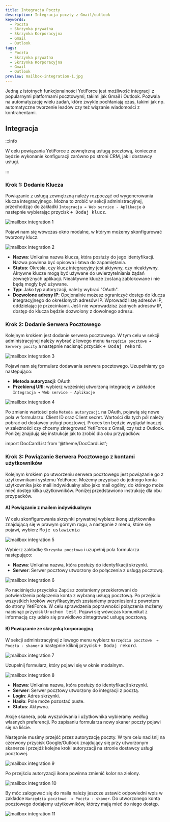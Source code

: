 ```yaml
---
title: Integracja Poczty
description: Integracja poczty z Gmail/outlook
keywords:
  - Poczta
  - Skrzynka prywatna
  - Skrzynka Korporacyjna
  - Gmail
  - Outlook
tags:
  - Poczta
  - Skrzynka prywatna
  - Skrzynka Korporacyjna
  - Gmail
  - Outlook
preview: mailbox-integration-1.jpg
---
```


Jedną z istotnych funkcjonalności YetiForce jest możliwość integracji z popularnymi platformami pocztowymi, takimi jak Gmail i Outlook. Pozwala na automatyzację wielu zadań, które zwykle pochłaniają czas, takimi jak np. automatyczne tworzenie leadów czy też wiązanie wiadomości z kontrahentami.

## Integracja

:::info

W celu powiązania YetiForce z zewnętrzną usługą pocztową, konieczne będzie wykonanie konfiguracji zarówno po stroni CRM, jak i dostawcy usługi.

:::

### Krok 1: Dodanie Klucza

Powiązanie z usługą zewnętrzną należy rozpocząć od wygenerowania klucza integracyjnego. Można to zrobić w sekcji administracyjnej, przechodząc do zakładki ```Integracja ➔ Web service - Aplikacje``` a następnie wybierając przycisk <kbd>+ Dodaj klucz</kbd>.

![mailbox integration 1](mailbox-integration-1.jpg)

Pojawi nam się wówczas okno modalne, w którym możemy skonfigurować tworzony klucz.

![mailbox integration 2](mailbox-integration-2.jpg)

* **Nazwa**: Unikalna nazwa klucza, która posłuży do jego identyfikacji. Nazwa powinna być opisowa i łatwa do zapamiętania.
* **Status**: Określa, czy klucz integracyjny jest aktywny, czy nieaktywny. Aktywne klucze mogą być używane do uwierzytelniania żądań zewnętrznych aplikacji. Nieaktywne klucze zostaną zablokowane i nie będą mogły być używane.
* **Typ**: Jako typ autoryzacji, należy wybrać "OAuth".
* **Dozwolone adresy IP**: Opcjonalnie możesz ograniczyć dostęp do klucza integracyjnego do określonych adresów IP. Wprowadź listę adresów IP, oddzielając je przecinkami. Jeśli nie wprowadzisz żadnych adresów IP, dostęp do klucza będzie dozwolony z dowolnego adresu.

### Krok 2: Dodanie Serwera Pocztowego

Kolejnym krokiem jest dodanie serwera pocztowego. W tym celu w sekcji administracyjnej należy wybrać z lewego menu ```Narzędzia pocztowe ➔ Serwery poczty``` a następnie nacisnąć przycisk <kbd>+ Dodaj rekord</kbd>.

![mailbox integration 3](mailbox-integration-3.jpg)

Pojawi nam się formularz dodawania serwera pocztowego. Uzupełniamy go następująco:

* **Metoda autoryzacji**: OAuth
* **Przekieruj URI**: wybierz wcześniej utworzoną integrację w zakładce ```Integracja ➔ Web service - Aplikacje```

![mailbox integration 4](mailbox-integration-4.jpg)

Po zmianie wartości pola ```Metoda autoryzacji``` na OAuth, pojawią się nowe pola w formularzu: Client ID oraz Client secret. Wartości dla tych pól należy pobrać od dostawcy usługi pocztowej. Proces ten będzie wyglądał inaczej w zależności czy chcemy zintegrować YetiForce z Gmail, czy też z Outlook. Poniżej znajdują się instrukcje jak to zrobić dla obu przypadków.

import DocCardList from '@theme/DocCardList';

<DocCardList />

### Krok 3: Powiązanie Serwera Pocztowego z kontami użytkowników

Kolejnym krokiem po utworzeniu serwera pocztowego jest powiązanie go z użytkownikami systemu YetiForce. Możemy przypisać do jednego konta użytkownika jako mail indywidualny albo jako mail ogólny, do którego może mieć dostęp kilka użytkowników. Poniżej przedstawiono instrukcję dla obu przypadków.

#### A) Powiązanie z mailem indywidualnym

W celu skonfigurowania skrzynki prywatnej wybierz ikonę użytkownika znajdującą się w prawym górnym rogu, a następnie z menu, które się pojawi, wybierz <kbd>Moje ustawienia</kbd>

![mailbox integration 5](mailbox-integration-5.jpg)

Wybierz zakładkę ```Skrzynka pocztowa``` i uzupełnij pola formularza następująco:

* **Nazwa**: Unikalna nazwa, która posłuży do identyfikacji skrzynki.
* **Serwer**: Serwer pocztowy utworzony do połączenia z usługą pocztową.

![mailbox integration 6](mailbox-integration-6.jpg)

Po naciśnięciu przycisku <kbd>Zapisz</kbd> zostaniemy przekierowani do potwierdzenia połączenia konta z wybraną usługą pocztową. Po przejściu wszystkich kroków weryfikacyjnych zostaniemy przeniesieni z powrotem do strony YetiForce. W celu sprawdzenia poprawności połączenia możemy nacisnąć przycisk <kbd>Uruchom test</kbd>. Pojawi się wówczas komunikat z informacją czy udało się prawidłowo zintegrować usługę pocztową.

#### B) Powiązanie ze skrzynką korporacyjną

W sekcji administracyjnej z lewego menu wybierz ```Narzędzia pocztowe  ➔ Poczta - skaner``` a następnie kliknij przycisk <kbd>+ Dodaj rekord</kbd>.

![mailbox integration 7](mailbox-integration-7.jpg)

Uzupełnij formularz, który pojawi się w oknie modalnym.

![mailbox integration 8](mailbox-integration-8.jpg)

* **Nazwa**: Unikalna nazwa, która posłuży do identyfikacji skrzynki.
* **Serwer**: Serwer pocztowy utworzony do integracji z pocztą.
* **Login**: Adres skrzynki.
* **Hasło**: Pole może pozostać puste.
* **Status**: Aktywna.

Akcje skanera, pola wyszukiwania i użytkownika wybieramy według własnych preferencji. Po zapisaniu formularza nowy skaner poczty pojawi się na liście.

Następnie musimy przejść przez autoryzację poczty. W tym celu naciśnij na czerwony przycisk Google/Outlook znajdujący się przy utworzonym skanerze i przejdź kolejne kroki autoryzacji na stronie dostawcy usługi pocztowej.

![mailbox integration 9](mailbox-integration-9.jpg)

Po przejściu autoryzacji ikona powinna zmienić kolor na zielony.

![mailbox integration 10](mailbox-integration-10.jpg)


By móc zalogować się do maila należy jeszcze ustawić odpowiedni wpis w zakładce ```Narzędzia pocztowe  ➔ Poczta - skaner```. Do utworzonego konta pocztowego dodajemy użytkowników, którzy mają mieć do niego dostęp.

![mailbox integration 11](mailbox-integration-11.jpg)
